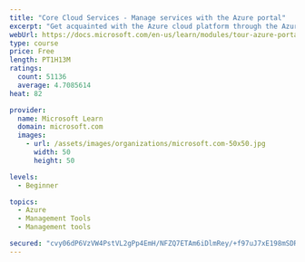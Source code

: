 ```yaml
---
title: "Core Cloud Services - Manage services with the Azure portal"
excerpt: "Get acquainted with the Azure cloud platform through the Azure portal, where you create and manage all of your Azure resources."
webUrl: https://docs.microsoft.com/en-us/learn/modules/tour-azure-portal/
type: course
price: Free
length: PT1H13M
ratings:
  count: 51136
  average: 4.7085614
heat: 82

provider:
  name: Microsoft Learn
  domain: microsoft.com
  images:
    - url: /assets/images/organizations/microsoft.com-50x50.jpg
      width: 50
      height: 50

levels:
  - Beginner

topics:
  - Azure
  - Management Tools
  - Management tools

secured: "cvy06dP6VzVW4PstVL2gPp4EmH/NFZQ7ETAm6iDlmRey/+f97uJ7xE198mSDRuk1m04X0LhIdr/Dyu4MNyePeL3XK7OHpC6FA5DsqBBnRpC0DvStGG1pyq9DlfU8nZ1W+DUXKBN1DI2PRfgxuIHA2u9dgBIOdTztu4RHNaSMwc7R8qZ52y5XSrj/k7nDWIVvsgOkivXaUv2zWdAjriq6JqUks6i6ivubeAXdis8VM1bJNS2+NumAAX4znGDyefqA6aAg9ofDC7Gks5V+xp3VwXbEIbT8aNkKLT5gsu/lIYaqJTkSNu42k75o3q7DyhcjF5K5ffVBwZrnpjLN7lKR3UulyrQaqKR/7iJ0IE7RZ2oSXic8ottGknaqPva8eXVLY7sZvQvD2XM1lI+FrSbeA1C40vvkl+BV9puUX1OF2k9+nyghf9q2zaKqFk2MUyRk;Dwr/UvqBfkryNOBnMhbJoQ=="
---
```


